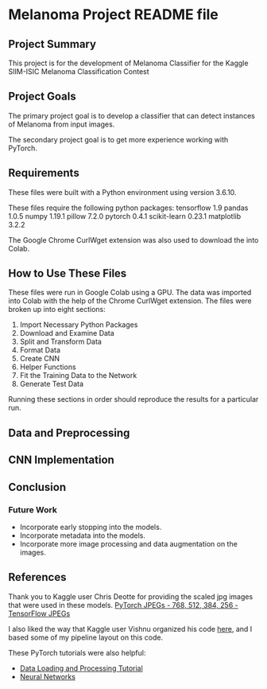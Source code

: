 # Melanoma Project README file

## Project Summary
This project is for the development of Melanoma Classifier for the Kaggle SIIM-ISIC Melanoma Classification Contest

## Project Goals
The primary project goal is to develop a classifier that can detect instances of Melanoma from input images.

The secondary project goal is to get more experience working with PyTorch.

## Requirements
These files were built with a Python environment using version 3.6.10.

These files require the following python packages:
tensorflow 1.9
pandas 1.0.5
numpy 1.19.1
pillow 7.2.0
pytorch 0.4.1
scikit-learn 0.23.1
matplotlib 3.2.2

The Google Chrome CurlWget extension was also used to download the into Colab.

## How to Use These Files
These files were run in Google Colab using a GPU.  The data was imported into Colab with the help of the Chrome CurlWget extension. The files were broken up into eight sections: 
1) Import Necessary Python Packages 
2) Download and Examine Data 
3) Split and Transform Data 
4) Format Data
5) Create CNN
6) Helper Functions
7) Fit the Training Data to the Network
8) Generate Test Data

Running these sections in order should reproduce the results for a particular run.

## Data and Preprocessing

## CNN Implementation

## Conclusion

### Future Work
- Incorporate early stopping into the models.
- Incorporate metadata into the models.
- Incorporate more image processing and data augmentation on the images.

## References
Thank you to Kaggle user Chris Deotte for providing the scaled jpg images that were used in these models.
[PyTorch JPEGs - 768, 512, 384, 256 - TensorFlow JPEGs](https://www.kaggle.com/c/siim-isic-melanoma-classification/discussion/164092 "Resized JPGs")

I also liked the way that Kaggle user Vishnu organized his code [here](https://www.kaggle.com/vishnus/a-simple-pytorch-starter-code-single-fold-93 "Simple PyTorch Starter"), and I based some of my pipeline layout on this code.

These PyTorch tutorials were also helpful:
- [Data Loading and Processing Tutorial](http://seba1511.net/tutorials/beginner/data_loading_tutorial.html "Data Loading and Processing Tutorial")
- [Neural Networks](http://seba1511.net/tutorials/beginner/blitz/neural_networks_tutorial.html#sphx-glr-beginner-blitz-neural-networks-tutorial-py "Neural Networks")
